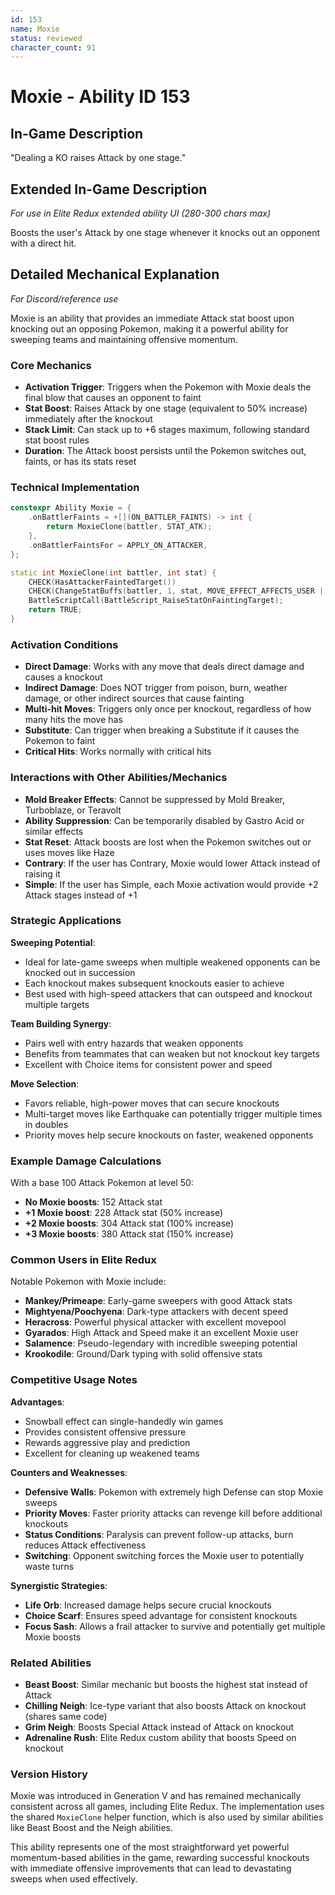 ```yaml
---
id: 153
name: Moxie
status: reviewed
character_count: 91
---
```


# Moxie - Ability ID 153

## In-Game Description
"Dealing a KO raises Attack by one stage."

## Extended In-Game Description
*For use in Elite Redux extended ability UI (280-300 chars max)*

Boosts the user's Attack by one stage whenever it knocks out an opponent with a direct hit.

## Detailed Mechanical Explanation
*For Discord/reference use*

Moxie is an ability that provides an immediate Attack stat boost upon knocking out an opposing Pokemon, making it a powerful ability for sweeping teams and maintaining offensive momentum.

### Core Mechanics
- **Activation Trigger**: Triggers when the Pokemon with Moxie deals the final blow that causes an opponent to faint
- **Stat Boost**: Raises Attack by one stage (equivalent to 50% increase) immediately after the knockout
- **Stack Limit**: Can stack up to +6 stages maximum, following standard stat boost rules
- **Duration**: The Attack boost persists until the Pokemon switches out, faints, or has its stats reset

### Technical Implementation
```cpp
constexpr Ability Moxie = {
    .onBattlerFaints = +[](ON_BATTLER_FAINTS) -> int { 
        return MoxieClone(battler, STAT_ATK); 
    },
    .onBattlerFaintsFor = APPLY_ON_ATTACKER,
};

static int MoxieClone(int battler, int stat) {
    CHECK(HasAttackerFaintedTarget())
    CHECK(ChangeStatBuffs(battler, 1, stat, MOVE_EFFECT_AFFECTS_USER | STAT_BUFF_DONT_SET_BUFFERS, NULL))
    BattleScriptCall(BattleScript_RaiseStatOnFaintingTarget);
    return TRUE;
}
```

### Activation Conditions
- **Direct Damage**: Works with any move that deals direct damage and causes a knockout
- **Indirect Damage**: Does NOT trigger from poison, burn, weather damage, or other indirect sources that cause fainting
- **Multi-hit Moves**: Triggers only once per knockout, regardless of how many hits the move has
- **Substitute**: Can trigger when breaking a Substitute if it causes the Pokemon to faint
- **Critical Hits**: Works normally with critical hits

### Interactions with Other Abilities/Mechanics
- **Mold Breaker Effects**: Cannot be suppressed by Mold Breaker, Turboblaze, or Teravolt
- **Ability Suppression**: Can be temporarily disabled by Gastro Acid or similar effects
- **Stat Reset**: Attack boosts are lost when the Pokemon switches out or uses moves like Haze
- **Contrary**: If the user has Contrary, Moxie would lower Attack instead of raising it
- **Simple**: If the user has Simple, each Moxie activation would provide +2 Attack stages instead of +1

### Strategic Applications
**Sweeping Potential**:
- Ideal for late-game sweeps when multiple weakened opponents can be knocked out in succession
- Each knockout makes subsequent knockouts easier to achieve
- Best used with high-speed attackers that can outspeed and knockout multiple targets

**Team Building Synergy**:
- Pairs well with entry hazards that weaken opponents
- Benefits from teammates that can weaken but not knockout key targets
- Excellent with Choice items for consistent power and speed

**Move Selection**:
- Favors reliable, high-power moves that can secure knockouts
- Multi-target moves like Earthquake can potentially trigger multiple times in doubles
- Priority moves help secure knockouts on faster, weakened opponents

### Example Damage Calculations
With a base 100 Attack Pokemon at level 50:
- **No Moxie boosts**: 152 Attack stat
- **+1 Moxie boost**: 228 Attack stat (50% increase)
- **+2 Moxie boosts**: 304 Attack stat (100% increase)
- **+3 Moxie boosts**: 380 Attack stat (150% increase)

### Common Users in Elite Redux
Notable Pokemon with Moxie include:
- **Mankey/Primeape**: Early-game sweepers with good Attack stats
- **Mightyena/Poochyena**: Dark-type attackers with decent speed
- **Heracross**: Powerful physical attacker with excellent movepool
- **Gyarados**: High Attack and Speed make it an excellent Moxie user
- **Salamence**: Pseudo-legendary with incredible sweeping potential
- **Krookodile**: Ground/Dark typing with solid offensive stats

### Competitive Usage Notes
**Advantages**:
- Snowball effect can single-handedly win games
- Provides consistent offensive pressure
- Rewards aggressive play and prediction
- Excellent for cleaning up weakened teams

**Counters and Weaknesses**:
- **Defensive Walls**: Pokemon with extremely high Defense can stop Moxie sweeps
- **Priority Moves**: Faster priority attacks can revenge kill before additional knockouts
- **Status Conditions**: Paralysis can prevent follow-up attacks, burn reduces Attack effectiveness
- **Switching**: Opponent switching forces the Moxie user to potentially waste turns

**Synergistic Strategies**:
- **Life Orb**: Increased damage helps secure crucial knockouts
- **Choice Scarf**: Ensures speed advantage for consistent knockouts
- **Focus Sash**: Allows a frail attacker to survive and potentially get multiple Moxie boosts

### Related Abilities
- **Beast Boost**: Similar mechanic but boosts the highest stat instead of Attack
- **Chilling Neigh**: Ice-type variant that also boosts Attack on knockout (shares same code)
- **Grim Neigh**: Boosts Special Attack instead of Attack on knockout
- **Adrenaline Rush**: Elite Redux custom ability that boosts Speed on knockout

### Version History
Moxie was introduced in Generation V and has remained mechanically consistent across all games, including Elite Redux. The implementation uses the shared `MoxieClone` helper function, which is also used by similar abilities like Beast Boost and the Neigh abilities.

This ability represents one of the most straightforward yet powerful momentum-based abilities in the game, rewarding successful knockouts with immediate offensive improvements that can lead to devastating sweeps when used effectively.